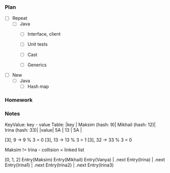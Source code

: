 ### Plan

 - [ ] Repeat 
   - [ ] Java
       - [ ] Interface, client
       - [ ] Unit tests
       - [ ] Cast
       - [ ] Generics


 - [ ] New 
   - [ ] Java
     - [ ] Hash map
     
### Homework

### Notes

KeyValue: key - value
Table:
|key  | Maksim (hash: 9)| Mikhail (hash: 12)| Irina (hash: 33)|
|value|  5A             |   13              |  5A             |

[3], 9 ->  9 % 3 = 0
[3], 13 -> 13 % 3 = 1
[3], 32 -> 33 % 3 = 0

Maksim != Irina - collision  = linked list

[0,       1,      2]
Entry(Maksim)  Entry(Mikhail)  Entry(Vanya)
 | .next
Entry(Irina)
| .next
Entry(Irina1)
| .next
Entry(Irina2)
| .next
Entry(Irina3)

